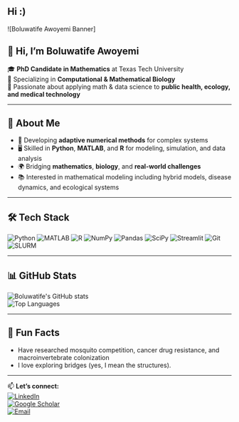 ## Hi :)

<!--
**TifeAwoyemi/TifeAwoyemi** is a ✨ _special_ ✨ repository because its `README.md` (this file) appears on your GitHub profile.

Here are some ideas to get you started:

- 🔭 I’m currently working on ...
- 🌱 I’m currently learning ...
- 👯 I’m looking to collaborate on ...
- 🤔 I’m looking for help with ...
- 💬 Ask me about ...
- 📫 How to reach me: ...
- 😄 Pronouns: ...
- ⚡ Fun fact: ...
-->
<!-- Banner -->

![Boluwatife Awoyemi Banner]

## 👋 Hi, I’m Boluwatife Awoyemi

🎓 **PhD Candidate in Mathematics** at Texas Tech University  
🔬 Specializing in **Computational & Mathematical Biology**  
📍 Passionate about applying math & data science to **public health, ecology, and medical technology**

---

## 🚀 About Me
- 🧮 Developing **adaptive numerical methods** for complex systems  
- 🖥 Skilled in **Python**, **MATLAB**, and **R** for modeling, simulation, and data analysis  
- 🌍 Bridging **mathematics**, **biology**, and **real-world challenges**  
- 📚 Interested in mathematical modeling including hybrid models, disease dynamics, and ecological systems

---

## 🛠 Tech Stack
![Python](https://img.shields.io/badge/Python-3776AB?logo=python&logoColor=white)
![MATLAB](https://img.shields.io/badge/MATLAB-FF9900?logo=mathworks&logoColor=white)
![R](https://img.shields.io/badge/R-276DC3?logo=r&logoColor=white)
![NumPy](https://img.shields.io/badge/NumPy-013243?logo=numpy&logoColor=white)
![Pandas](https://img.shields.io/badge/Pandas-150458?logo=pandas&logoColor=white)
![SciPy](https://img.shields.io/badge/SciPy-8CAAE6?logo=scipy&logoColor=white)
![Streamlit](https://img.shields.io/badge/Streamlit-FF4B4B?logo=streamlit&logoColor=white)
![Git](https://img.shields.io/badge/Git-F05032?logo=git&logoColor=white)
![SLURM](https://img.shields.io/badge/SLURM-000000?logo=linux&logoColor=white)

---
<!--
## 📌 Featured Projects
- **Bayesian Digital Twin for Cancer Patients** – Personalized modeling for treatment response  
- **Streamlit Portfolio Website** – Interactive hub for research & computational projects  
- **Hybrid Consumer-Resource Models** – Applications in aquatic, terrestrial, and epidemiology

---
-->
## 📊 GitHub Stats
![Boluwatife's GitHub stats](https://github-readme-stats.vercel.app/api?username=TifeAwoyemi&show_icons=true&theme=tokyonight)  
![Top Languages](https://github-readme-stats.vercel.app/api/top-langs/?username=TifeAwoyemi&layout=compact&theme=tokyonight)

---

## 🌱 Fun Facts 
- Have researched mosquito competition, cancer drug resistance, and macroinvertebrate colonization  
- I love exploring bridges (yes, I mean the structures).

---

📫 **Let’s connect:**  
[![LinkedIn](https://img.shields.io/badge/LinkedIn-0A66C2?logo=linkedin&logoColor=white)](https://www.linkedin.com/in/boluwatife-awoyemi/)  
[![Google Scholar](https://img.shields.io/badge/Google%20Scholar-4285F4?logo=googlescholar&logoColor=white)](https://scholar.google.com/citations?user=Z8eaYhcAAAAJ&hl=en)  
[![Email](https://img.shields.io/badge/Email-D14836?logo=gmail&logoColor=white)](mailto:ellybolu@gmail.com)  
